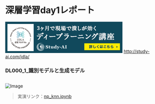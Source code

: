 # 深層学習day1レポート

![Image](/bnr_jdla.png)
http://study-ai.com/jdla/


### DL000_1_識別モデルと生成モデル

```
```
![Image](/.png)

> 実演リンク：[np_knn.ipynb](https://drive.google.com/file/d/1ZmboMj0svdljTjl0-1jYHrgKSwYC22hm/view?usp=sharing)
